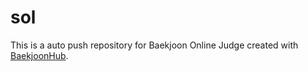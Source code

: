 # sol
This is a auto push repository for Baekjoon Online Judge created with [BaekjoonHub](https://github.com/BaekjoonHub/BaekjoonHub).
